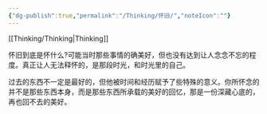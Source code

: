 ```yaml
---
{"dg-publish":true,"permalink":"/Thinking/怀旧/","noteIcon":""}
---
```


[[Thinking/Thinking\|Thinking]]

怀旧到底是怀什么?可能当时那些事情的确美好，但也没有达到让人念念不忘的程度。真正让人无法释怀的，是那段时光，和时光里的自己。

过去的东西不一定是最好的，但他被时间和经历赋予了些特殊的意义。你所怀念的并不是那些东西本身，而是那些东西所承载的美好的回忆，那是一份深藏心底的，再也回不去的美好。